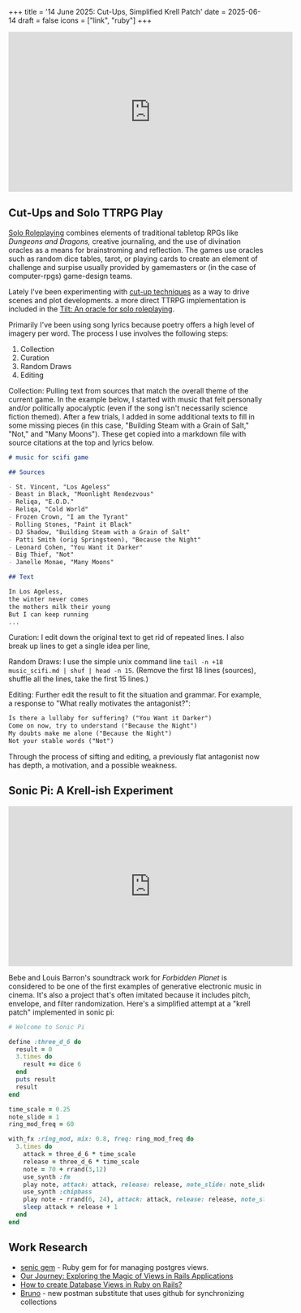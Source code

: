 +++
title = '14 June 2025: Cut-Ups, Simplified Krell Patch'
date = 2025-06-14
draft = false
icons = ["link", "ruby"]
+++

<iframe width="560" height="315" src="https://www.youtube.com/embed/UrfFHzqGBZI?si=fEakddz0v1WR7Epk" title="YouTube video player" frameborder="0" allow="accelerometer; autoplay; clipboard-write; encrypted-media; gyroscope; picture-in-picture; web-share" referrerpolicy="strict-origin-when-cross-origin" allowfullscreen></iframe>

## Cut-Ups and Solo TTRPG Play

[Solo Roleplaying](https://www.forbes.com/sites/robwieland/2023/11/25/now-is-a-great-time-to-check-out-solo-roleplaying/) combines elements of traditional tabletop RPGs like _Dungeons and Dragons,_ creative journaling, and the use of divination oracles as a means for brainstroming and reflection. The games use oracles such as random dice tables, tarot, or playing cards to create an element of challenge and surpise usually provided by gamemasters or (in the case of computer-rpgs) game-design teams.

Lately I've been experimenting with [cut-up techniques](https://en.wikipedia.org/wiki/Cut-up_technique) as a way to drive scenes and plot developments. a more direct TTRPG implementation is included in the [Tilt: An oracle for solo roleplaying](https://www.drivethrurpg.com/en/product/319632/tilt-an-oracle-for-solo-roleplaying).

Primarily I've been using song lyrics because poetry offers a high level of imagery per word. The process I use involves the following steps:

1. Collection
2. Curation
3. Random Draws
4. Editing

Collection: Pulling text from sources that match the overall theme of the current game. In the example below, I started with music that felt personally and/or politically apocalyptic (even if the song isn't necessarily science fiction themed). After a few trials, I added in some additional texts to fill in some missing pieces (in this case, "Building Steam with a Grain of Salt," "Not," and "Many Moons"). These get copied into a markdown file with source citations at the top and lyrics below.

```markdown
# music for scifi game

## Sources

- St. Vincent, "Los Ageless"
- Beast in Black, "Moonlight Rendezvous"
- Reliqa, "E.O.D."
- Reliqa, "Cold World"
- Frozen Crown, "I am the Tyrant"
- Rolling Stones, "Paint it Black"
- DJ Shadow, "Building Steam with a Grain of Salt"
- Patti Smith (orig Springsteen), "Because the Night"
- Leonard Cohen, "You Want it Darker"
- Big Thief, "Not"
- Janelle Monae, "Many Moons"

## Text

In Los Ageless,
the winter never comes
the mothers milk their young
But I can keep running
...
```

Curation: I edit down the original text to get rid of repeated lines. I also break up lines to get a single idea per line,

Random Draws: I use the simple unix command line `tail -n +18 music_scifi.md | shuf | head -n 15`. (Remove the first 18 lines (sources), shuffle all the lines, take the first 15 lines.)

Editing: Further edit the result to fit the situation and grammar. For example, a response to "What really motivates the antagonist?":

```markdown
Is there a lullaby for suffering? ("You Want it Darker")
Come on now, try to understand ("Because the Night")
My doubts make me alone ("Because the Night")
Not your stable words ("Not")
```

Through the process of sifting and editing, a previously flat antagonist now has depth, a motivation, and a possible weakness.

## Sonic Pi: A Krell-ish Experiment

<iframe width="560" height="315" src="https://www.youtube.com/embed/oNKhju6Pryg?si=SrIF1OpmEpfHI2fk" title="YouTube video player" frameborder="0" allow="accelerometer; autoplay; clipboard-write; encrypted-media; gyroscope; picture-in-picture; web-share" referrerpolicy="strict-origin-when-cross-origin" allowfullscreen></iframe>

Bebe and Louis Barron's soundtrack work for *Forbidden Planet* is considered to be one of the first examples of generative electronic music in cinema. It's also a project that's often imitated because it includes pitch, envelope, and filter randomization. Here's a simplified attempt at a "krell patch" implemented in sonic pi:

```ruby
# Welcome to Sonic Pi

define :three_d_6 do
  result = 0
  3.times do
    result += dice 6
  end
  puts result
  result
end

time_scale = 0.25
note_slide = 1
ring_mod_freq = 60

with_fx :ring_mod, mix: 0.8, freq: ring_mod_freq do
  3.times do
    attack = three_d_6 * time_scale
    release = three_d_6 * time_scale
    note = 70 + rrand(3,12)
    use_synth :fm
    play note, attack: attack, release: release, note_slide: note_slide
    use_synth :chipbass
    play note - rrand(6, 24), attack: attack, release: release, note_slide: note_slide
    sleep attack + release + 1
  end
end
```

## Work Research

- [senic gem](https://github.com/scenic-views/scenic) - Ruby gem for for managing postgres views.
- [Our Journey: Exploring the Magic of Views in Rails Applications](https://medium.com/@snapsheetclaims/our-journey-exploring-the-magic-of-views-in-rails-applications-28e5b3797254)
- [How to create Database Views in Ruby on Rails?](https://alisepehri.medium.com/how-to-create-database-views-in-ruby-on-rails-537f1a981e3d)
- [Bruno](https://www.usebruno.com/) - new postman substitute that uses github for synchronizing collections
